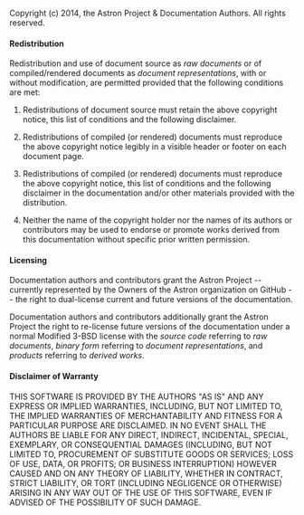 Copyright (c) 2014, the Astron Project & Documentation Authors. All rights reserved.

#### Redistribution

Redistribution and use of document source as _raw documents_ or of compiled/rendered
documents as _document representations_, with or without modification, are permitted
provided that the following conditions are met:

1. Redistributions of document source must retain the above copyright notice, this
list of conditions and the following disclaimer.

2. Redistributions of compiled (or rendered) documents must reproduce the above
copyright notice legibly in a visible header or footer on each document page.

3. Redistributions of compiled (or rendered) documents must reproduce the above
copyright notice, this list of conditions and the following disclaimer in the
documentation and/or other materials provided with the distribution.

4. Neither the name of the copyright holder nor the names of its authors or
contributors may be used to endorse or promote works derived from this
documentation without specific prior written permission.

#### Licensing

Documentation authors and contributors grant the Astron Project -- currently
represented by the Owners of the Astron organization on GitHub -- the right to
dual-license current and future versions of the documentation.

Documentation authors and contributors additionally grant the Astron Project
the right to re-license future versions of the documentation under a normal
Modified 3-BSD license with the _source code_ referring to _raw documents_,
_binary form_ referring to _document representations_, and _products_
referring to _derived works_.

#### Disclaimer of Warranty

THIS SOFTWARE IS PROVIDED BY THE AUTHORS "AS IS" AND ANY EXPRESS OR IMPLIED WARRANTIES, INCLUDING, BUT NOT LIMITED TO, THE IMPLIED WARRANTIES OF MERCHANTABILITY AND FITNESS FOR A PARTICULAR PURPOSE ARE DISCLAIMED. IN NO EVENT SHALL THE AUTHORS BE LIABLE FOR ANY DIRECT, INDIRECT, INCIDENTAL, SPECIAL, EXEMPLARY, OR CONSEQUENTIAL DAMAGES (INCLUDING, BUT NOT LIMITED TO, PROCUREMENT OF SUBSTITUTE GOODS OR SERVICES; LOSS OF USE, DATA, OR PROFITS; OR BUSINESS INTERRUPTION) HOWEVER CAUSED AND ON ANY THEORY OF LIABILITY, WHETHER IN CONTRACT, STRICT LIABILITY, OR TORT (INCLUDING NEGLIGENCE OR OTHERWISE) ARISING IN ANY WAY OUT OF THE USE OF THIS SOFTWARE, EVEN IF ADVISED OF THE POSSIBILITY OF SUCH DAMAGE.
